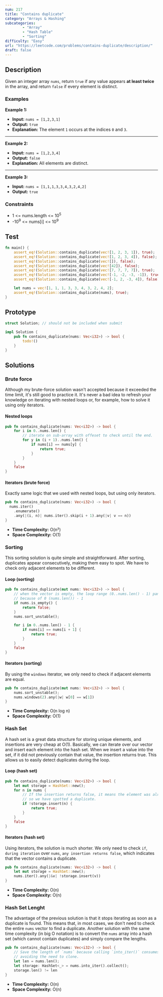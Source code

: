```yaml
---
num: 217
title: "Contains duplicate"
category: "Arrays & Hashing"
subcategories: 
        - "Array"
        - "Hash Table"
        - "Sorting"
difficulty: "Easy"
url: "https://leetcode.com/problems/contains-duplicate/description/"
draft: false
---
```


## Description

Given an integer array `nums`, return `true` if any value appears **at least twice** in the array, and return `false` if every element is distinct.

### Examples

**Example 1:**

- **Input:** `nums = [1,2,3,1]`
- **Output:** `true`
- **Explanation:** The element `1` occurs at the indices `0` and `3`.

---

**Example 2:**

- **Input:** `nums = [1,2,3,4]`
- **Output:** `false`
- **Explanation:** All elements are distinct.

---

**Example 3:**

- **Input:** `nums = [1,1,1,3,3,4,3,2,4,2]`
- **Output:** `true`


### Constraints


- 1 <= nums.length <= 10<sup>5</sup>
- -10<sup>9</sup> <= nums[i] <= 10<sup>9</sup>

## Test

```rust
fn main() {
    assert_eq!(Solution::contains_duplicate(vec![1, 2, 3, 1]), true);
    assert_eq!(Solution::contains_duplicate(vec![1, 2, 3, 4]), false);
    assert_eq!(Solution::contains_duplicate(vec![]), false);
    assert_eq!(Solution::contains_duplicate(vec![42]), false);
    assert_eq!(Solution::contains_duplicate(vec![7, 7, 7, 7]), true);
    assert_eq!(Solution::contains_duplicate(vec![-1, -2, -3, -1]), true);
    assert_eq!(Solution::contains_duplicate(vec![-1, 2, -3, 4]), false);

    let nums = vec![1, 1, 1, 3, 3, 4, 3, 2, 4, 2];
    assert_eq!(Solution::contains_duplicate(nums), true);
}
```

## Prototype

```rust
struct Solution; // should not be included when submit

impl Solution {
    pub fn contains_duplicate(nums: Vec<i32>) -> bool {
        todo!()
    }
}
```

## Solutions

### Brute force

Although my brute-force solution wasn't accepted because it exceeded the time limit, it's still good to practice it. It's never a bad idea to refresh your knowledge on iterating with nested loops or, for example, how to solve it using only iterators.

#### Nested loops
```rust
pub fn contains_duplicate(nums: Vec<i32>) -> bool {
    for i in 0..nums.len() {
        // iterate on sub-array with offeset to check until the end.
        for y in (i + 1)..nums.len() {
            if nums[i] == nums[y] {
                return true;
            }
        }
    }
    false
}
```

#### Iterators (brute force)
Exactly same logic that we used with nested loops, but using only iterators.

```rust
pub fn contains_duplicate(nums: Vec<i32>) -> bool {
  nums.iter()
    .enumerate()
    .any(|(i, n)| nums.iter().skip(i + 1).any(|v| v == n))
}
```

- **Time Complexity:** O(n²)  
- **Space Complexity:** O(1)


### Sorting

This sorting solution is quite simple and straightforward. After sorting, duplicates appear consecutively, making them easy to spot. We have to check only adjacent elements to be different.

#### Loop (sorting)

```rust
pub fn contains_duplicate(mut nums: Vec<i32>) -> bool {
    // when the vector is empty, the loop range (0..nums.len() - 1) panics,
    // because of 0 (nums.len()) - 1
    if nums.is_empty() {
        return false;
    }
    nums.sort_unstable();

    for i in 0..nums.len() - 1 {
        if nums[i] == nums[i + 1] {
            return true;
        }
    }
    false
}
```

#### Iterators (sorting)

By using the `windows` iterator, we only need to check if adjacent elements are equal.

```rust
pub fn contains_duplicate(mut nums: Vec<i32>) -> bool {
    nums.sort_unstable();
    nums.windows(2).any(|w| w[0] == w[1])
}
```

- **Time Complexity:** O(n log n)  
- **Space Complexity:** O(1)

### Hash Set

A hash set is a great data structure for storing unique elements, and insertions are very cheap at O(1). Basically, we can iterate over our vector and insert each element into the hash set. When we insert a value into the set, if it did not previously contain that value, the insertion returns true. This allows us to easily detect duplicates during the loop.

#### Loop (hash set)

```rust
pub fn contains_duplicate(nums: Vec<i32>) -> bool {
    let mut storage = HashSet::new();
    for n in nums {
        // If the insertion returns false, it means the element was already present,
        // so we have spotted a duplicate.
        if !storage.insert(n) {
            return true;
        }
    }
    false
}
```

#### Iterators (hash set)
Using iterators, the solution is much shorter. We only need to check `if`, `during iteration` over `nums`, `any insertion returns false`, which indicates that the vector contains a duplicate.

```rust
pub fn contains_duplicate(nums: Vec<i32>) -> bool {
    let mut storage = HashSet::new();
    nums.iter().any(|&v| !storage.insert(v))
}
```


- **Time Complexity:** O(n)  
- **Space Complexity:** O(n)

### Hash Set Lenght

The advantage of the previous solution is that it stops iterating as soon as a duplicate is found. This means that, in most cases, we don't need to check the entire `nums` vector to find a duplicate. Another solution with the same time complexity (in big O notation) is to convert the `nums` array into a hash set (which cannot contain duplicates) and simply compare the lengths.

```rust
pub fn contains_duplicate(nums: Vec<i32>) -> bool {
    // Save the length of `nums` because calling `into_iter()` consumes each number,
    // avoiding the need to clone.
    let len = nums.len();
    let storage: HashSet<_> = nums.into_iter().collect();
    storage.len() != len
}
```

- **Time Complexity:** O(n)  
- **Space Complexity:** O(n)